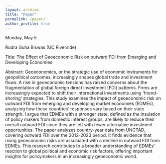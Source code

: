 ```yaml
---
layout: archive
title: "Paper"
permalink: /paper/
author_profile: true
---
```



Monday, May 5

Rudra Guha Biswas (UC Riverside) 

Title: The Effect of Geoeconomic Risk on outward FDI from Emerging and Developing Economies

Abstract: Geoeconomics, or the strategic use of economic instruments for geopolitical outcomes, increasingly shapes global trade and investment flows. A rise in geoeconomic tensions has raised concerns about the fragmentation of global foreign direct investment (FDI) patterns. Firms are increasingly expected to shift their international investments using ‘friend-shoring’ strategies. This study examines the impact of geoeconomic risk on outward FDI from emerging and developing market economies (EDMEs), analyzing how these countries’ responses vary based on their state strength. I argue that EDMEs with a stronger state, defined as the insulation of policy makers from domestic interest groups, are likely to reduce their overall outward FDI since they are left with fewer alternative investment opportunities. The paper analyzes country-year data from UNCTAD, covering outward FDI over the 2012-2023 period. It finds evidence that rising geoeconomic risks are associated with a decline in outward FDI from EDMEs. This research contributes to a broader understanding of EDMEs’ reaction to global political and economic risk factors, offering important insights for policymakers in an increasingly geoeconomic world.
